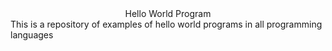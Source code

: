 <div align="center">Hello World Program</div>
This is a repository of examples of hello world programs in all programming languages
